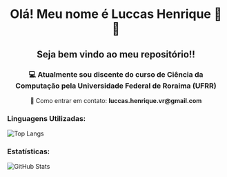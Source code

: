 <h1 align="center">Olá! Meu nome é Luccas Henrique 👋👋</h1> 
<h2 align="center">Seja bem vindo ao meu repositório!!</h2>

<h3 align="center">💻 Atualmente sou discente do curso de Ciência da Computação pela Universidade Federal de Roraima (UFRR) </h3>
<p align="center">📩 Como entrar em contato: <strong>luccas.henrique.vr@gmail.com</strong></p>

<a href="https://github.com/Luccas-H">
<a>
  <h3>Linguagens Utilizadas:</h3>
  <img align="center"src="https://github-readme-stats.vercel.app/api/top-langs/?username=Luccas-H&layout=compact&theme=dracula" alt="Top Langs"/>
<a/>
  
<a>
  <h3>Estatísticas:</h3>
  <img align="center"src="https://github-readme-stats.vercel.app/api?username=Luccas-H&show_icons=true&theme=dracula" alt="GitHub Stats"/>
<a/>
